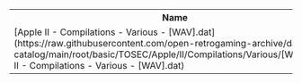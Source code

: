 <table>
<tr><th>Name</th><th>Size</th></tr>
<tr><td>[Apple II - Compilations - Various - [WAV].dat](https://raw.githubusercontent.com/open-retrogaming-archive/dat-catalog/main/root/basic/TOSEC/Apple/II/Compilations/Various/[WAV]/Apple II - Compilations - Various - [WAV].dat)</td><td>8208</td></tr>
</table>
